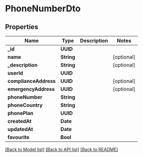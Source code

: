 # PhoneNumberDto

## Properties
Name | Type | Description | Notes
------------ | ------------- | ------------- | -------------
**_id** | **UUID** |  | 
**name** | **String** |  | [optional] 
**_description** | **String** |  | [optional] 
**userId** | **UUID** |  | 
**complianceAddress** | **UUID** |  | [optional] 
**emergencyAddress** | **UUID** |  | [optional] 
**phoneNumber** | **String** |  | 
**phoneCountry** | **String** |  | 
**phonePlan** | **UUID** |  | 
**createdAt** | **Date** |  | 
**updatedAt** | **Date** |  | 
**favourite** | **Bool** |  | 

[[Back to Model list]](../README#documentation-for-models) [[Back to API list]](../README#documentation-for-api-endpoints) [[Back to README]](../README)


